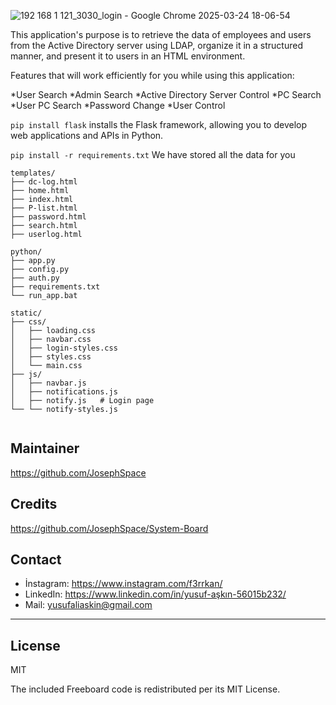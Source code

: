 
![192 168 1 121_3030_login - Google Chrome 2025-03-24 18-06-54](https://github.com/user-attachments/assets/9d7d3c2e-380e-43d8-98d4-255cf5b23e7d)

This application's purpose is to retrieve the data of employees and users from the Active Directory server using LDAP, organize it in a structured manner, and present it to users in an HTML environment.

Features that will work efficiently for you while using this application:

*User Search
*Admin Search
*Active Directory Server Control
*PC Search
*User PC Search
*Password Change
*User Control

`pip install flask` installs the Flask framework, allowing you to develop web applications and APIs in Python.

`pip install -r requirements.txt` We have stored all the data for you

```
templates/                 
├── dc-log.html
├── home.html
├── index.html 
├── P-list.html 
├── password.html
├── search.html
├── userlog.html

python/                
├── app.py       
├── config.py           
├── auth.py          
├── requirements.txt
└── run_app.bat     

static/                
├── css/               
│   ├── loading.css     
│   ├── navbar.css
│   ├── login-styles.css
│   ├── styles.css
│   └── main.css      
├── js/              
│   ├── navbar.js       
│   ├── notifications.js
│   ├── notify.js   # Login page
└── └── notify-styles.js    
                      
```
## Maintainer

https://github.com/JosephSpace

## Credits

https://github.com/JosephSpace/System-Board 

## Contact

- İnstagram: https://www.instagram.com/f3rrkan/
- LinkedIn: https://www.linkedin.com/in/yusuf-aşkın-56015b232/
- Mail: yusufaliaskin@gmail.com

---
## License

MIT

The included Freeboard code is redistributed per its MIT License.

